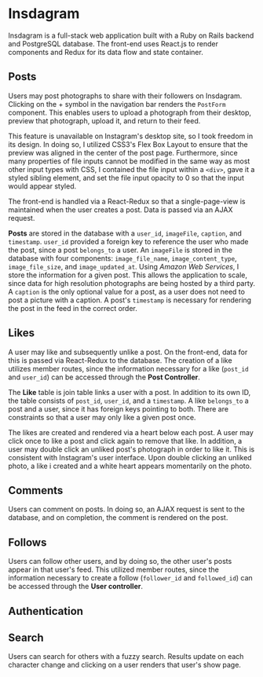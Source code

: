 # Insdagram

Insdagram is a full-stack web application built with a Ruby on Rails backend and PostgreSQL database.  The front-end uses React.js to render components and Redux for its data flow and state container.

## Posts
Users may post photographs to share with their followers on Insdagram.  Clicking on the + symbol in the navigation bar renders the `PostForm` component.  This enables users to upload a photograph from their desktop, preview that photograph, upload it, and return to their feed.

This feature is unavailable on Instagram's desktop site, so I took freedom in its design.  In doing so, I utilized CSS3's Flex Box Layout to ensure that the preview was aligned in the center of the post page.  Furthermore, since many properties of file inputs cannot be modified in the same way as most other input types with CSS, I contained the file input within a `<div>`, gave it a styled sibling element, and set the file input opacity to 0 so that the input would appear styled.

The front-end is handled via a React-Redux so that a single-page-view is maintained when the user creates a post.  Data is passed via an AJAX request.

**Posts** are stored in the database with a `user_id`, `imageFile`, `caption`, and `timestamp`.  `user_id` provided a foreign key to reference the user who made the post, since a post `belongs_to` a user.  An `imageFile` is stored in the database with four components: `image_file_name`, `image_content_type`, `image_file_size`, and `image_updated_at`.  Using *Amazon Web Services*, I store the information for a given post.  This allows the application to scale, since data for high resolution photographs are being hosted by a third party.  A `caption` is the only optional value for a post, as a user does not need to post a picture with a caption.  A post's `timestamp` is necessary for rendering the post in the feed in the correct order.

## Likes
A user may like and subsequently unlike a post.  On the front-end, data for this is passed via React-Redux to the database.  The creation of a like utilizes member routes, since the information necessary for a like (`post_id` and `user_id`) can be accessed through the **Post Controller**.

The **Like** table is join table links a user with a post.  In addition to its own ID, the table consists of `post_id`, `user_id`, and a `timestamp`.  A like `belongs_to` a post and a user, since it has foreign keys pointing to both.  There are constraints so that a user may only like a given post once.

The likes are created and rendered via a heart below each post.  A user may click once to like a post and click again to remove that like.  In addition, a user may double click an unliked post's photograph in order to like it.  This is consistent with Instagram's user interface.  Upon double clicking an unliked photo, a like i created and a white heart appears momentarily on the photo.

## Comments
Users can comment on posts.  In doing so, an AJAX request is sent to the database, and on completion, the comment is rendered on the post.

## Follows
Users can follow other users, and by doing so, the other user's posts appear in that user's feed.  This utilized member routes, since the information necessary to create a follow (`follower_id` and `followed_id`) can be accessed through the **User controller**.

## Authentication

## Search
Users can search for others with a fuzzy search. Results update on each character change and clicking on a user renders that user's show page.
